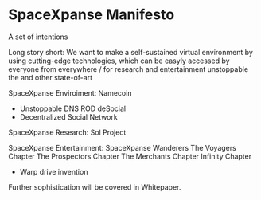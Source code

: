 # SpaceXpanse Manifesto
A set of intentions    

Long story short: We want to make a self-sustained virtual environment by using cutting-edge technologies, which can be easyly accessed by everyone from everywhere /  for research and entertainment unstoppable  the and other state-of-art

SpaceXpanse Enviroiment: 
Namecoin
- Unstoppable DNS
ROD
deSocial
- Decentralized Social Network

SpaceXpanse Research: Sol Project


SpaceXpanse Entertainment: SpaceXpanse Wanderers
The Voyagers Chapter
The Prospectors Chapter
The Merchants Chapter
Infinity Chapter
- Warp drive invention 


Further sophistication will be covered in Whitepaper.